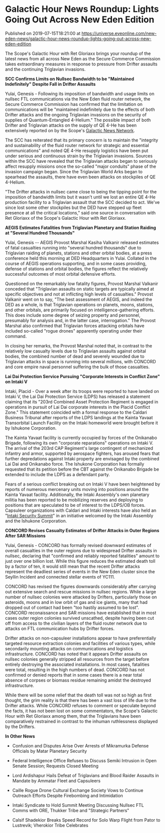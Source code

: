 # Galactic Hour News Roundup: Lights Going Out Across New Eden Edition
Published on 2019-07-15T18:21:00 at https://universe.eveonline.com/new-eden-news/galactic-hour-news-roundup-lights-going-out-across-new-eden-edition

The Scope's Galactic Hour with Ret Gloriaxx brings your roundup of the latest news from all across New Eden as the Secure Commerce Commission takes extraordinary measures in response to pressure from Drifter assaults and the continuing Triglavian invasions.

**SCC Confirms Limits on Nullsec Bandwidth to be "Maintained Indefinitely" Despite Fall in Drifter Assaults**

Yulai, Genesis - Following its imposition of bandwidth and usage limits on nullsec FTL communications via the New Eden fluid router network, the Secure Commerce Commission has confirmed that the limitation on communications will be "maintained indefinitely due to the effects of both Drifter attacks and the ongoing Triglavian invasions on the security of supplies of Quantum-Entangled 4-Helium." The possible impact of both Drifter and Triglavian attacks on the supply of QE 4-He has been extensively reported on by the Scope's [Galactic News Network](https://www.youtube.com/watch?v=IpbLpKNQiUk).

The SCC has reiterated that its primary concern is to maintain the "integrity and sustainability of the fluid router network for strategic and essential communications" and noted QE 4-He resupply logistics have been put under serious and continuous strain by the Triglavian invasions. Sources within the SCC have revealed that the Triglavian attacks began to seriously affect resupply missions once the so-called "major conduits" phase of the invasion campaign began. Since the Triglavian World Arks began to spearhead the assaults, there have even been attacks on stockpiles of QE 4-Helium.

"The Drifter attacks in nullsec came close to being the tipping point for the imposition of bandwidth limits but it wasn't until we lost an entire QE 4-He production facility to a Triglavian assault that the SCC decided to act. We've since lost some other stockpiles but the DED have stepped up fleet presence at all the critical locations," said one source in conversation with Ret Gloriaxx of the Scope's Galactic Hour with Ret Gloriaxx.

**AEGIS Estimates Fatalities from Triglavian Planetary and Station Raiding at "Several Hundred Thousands"**

Yulai, Genesis -- AEGIS Provost Marshal Kasiha Valkanir released estimates of fatal casualties running into "several hundred thousands" due to Triglavian raiding of planets, stations and other orbital bodies, at a press conference held this morning at DED Headquarters in Yulai. Collated in the course of AEGIS operations supporting, and in some cases providing, defense of stations and orbital bodies, the figures reflect the relatively successful outcomes of most orbital defensive efforts.

Questioned on the remarkably low fatality figures, Provost Marshal Valkanir conceded that "Triglavian assaults on static targets are typically aimed at specific objectives and not at inflicting high levels of casualties." Provost Valkanir went on to say, "The best assessment of AEGIS, and indeed the DED as a whole, is that Triglavian operations on planets, moons, stations, and other orbitals, are primarily focused on intelligence-gathering efforts. This does include some degree of seizing property and personnel, presumably for analysis and, in the latter case, interrogation." The Provost Marshal also confirmed that Triglavian forces attacking orbitals have included so-called "rogue drones" apparently operating under their command.

In closing her remarks, the Provost Marshal noted that, in contrast to the relatively low casualty levels due to Triglavian assaults against orbital bodies, the combined number of dead and severely wounded due to Triglavian attacks in space is running into several millions, with CONCORD and core empire naval personnel suffering the bulk of those casualties.

**Lai Dai Protection Service Pursuing "Corporate Interests in Conflict Zone" on Intaki V**

Intaki, Placid - Over a week after its troops were reported to have landed on Intaki V, the Lai Dai Protection Service (LDPS) has released a statement claiming that its "203rd Combined Asset Protection Regiment is engaged in operations in pursuit of Lai Dai corporate interests in the Placid Conflict Zone." This statement coincided with a formal response to the Caldari Business Tribunal after reports of the LDPS landings at the Kainta Yavaat Transorbital Launch Facility on the Intaki homeworld were brought before it by Ishukone Corporation.

The Kainta Yavaat facility is currently occupied by forces of the Onikanabo Brigade, following its own "corporate reparations" operations on Intaki V. The arrival of the 203rd CAP Regiment's large contingent of mechanized infantry and armor, supported by aerospace fighters, has aroused fears that further depredations against Intaki property are envisaged by the combined Lai Dai and Onikanabo force. The Ishukone Corporation has formally requested that its petition before the CBT against the Onikanabo Brigade be extended to include the LDPS as a defendant party.

Fears of a serious conflict breaking out on Intaki V have been heightened by reports of numerous mercenary units moving into positions around the Kainta Yavaat facility. Additionally, the Intaki Assembly's own planetary militia has been reported to be mobilizing reserves and deploying to positions that are speculated to be of interest to the LDPS/OB forces. Capsuleer organizations with Caldari and Intaki interests have also held an "[Intaki Security Summit](https://forums.eveonline.com/t/iss-intaki-security-summit/172195)" in an initiative welcomed by the Intaki Assembly and the Ishukone Corporation.

**CONCORD Revises Casualty Estimates of Drifter Attacks in Outer Regions After SAR Missions**

Yulai, Genesis  - CONCORD has formally revised downward estimates of overall casualties in the outer regions due to widespread Drifter assaults in nullsec, declaring that "confirmed and reliably reported fatalities" amount to just over one billion lost. While this figure reduces the estimated death toll by a factor of ten, it would still mean that the recent Drifter attacks represent the deadliest series of events in the New Eden cluster since the Seyllin Incident and connected stellar events of YC111.

CONCORD has revised the figures downwards considerably after carrying out extensive search and rescue missions in nullsec regions. While a large number of nullsec colonies were attacked by Drifters, particularly those on asteroids, moons and in low orbit of gas and ice giants, many that had dropped out of contact had been "too hastily assumed to be lost". CONCORD reconaissance and SAR missions have established that in most cases outer region colonies survived unscathed, despite having been cut off from access to the civilian layers of the fluid router network due to attacks on FTL communication hubs by Drifter forces.

Drifter attacks on non-capsuleer installations appear to have preferentially targeted resource extraction colonies and facilities of various types, while secondarily mounting attacks on communications and logistics infrastructure. CONCORD has noted that it appears Drifter assaults on nullsec colonies generally stripped all resources from the target before entirely destroying the associated installations. In most cases, fatalities were total, resulting in the high numbers of dead. CONCORD has not confirmed or denied reports that in some cases there is a near total absence of corpses or biomass residue remaining amidst the destroyed infrastructure.

While there will be some relief that the death toll was not so high as first thought, the grim reality is that there has been a vast loss of life due to the Drifter attacks. While CONCORD refuses to comment or speculate beyond the facts, it has not been lost on some commentators, the Scope's Galactic Hour with Ret Gloriaxx among them, that the Triglavians have been comparatively restrained in contrast to the inhuman ruthlessness displayed by the Drifters.

**In Other News**

  * Confusion and Disputes Arise Over Arrests of Mikramurka Defense Officials by Matar Planetary Security


  * Federal Intelligence Office Refuses to Discuss Semiki Intrusion in Open Senate Session; Requests Closed Meeting


  * Lord Ardishapur Hails Defeat of Triglavians and Blood Raider Assaults in Mandate by Ammatar Fleet and Capsuleers


  * Caille Rogue Drone Cultural Exchange Society Vows to Continue Outreach Efforts Despite Firebombing and Intimidation


  * Intaki Syndicate to Hold Summit Meeting Discussing Nullsec FTL Comms with ORE, Thukker Tribe and  "Strategic Partners"


  * Calsif Shadekior Breaks Speed Record for Solo Warp Flight from Pator to Lustrevik; Vherokior Tribe Celebrates
